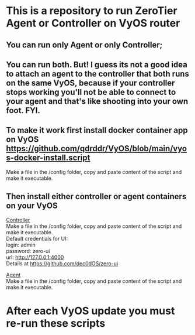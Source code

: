 # This is a repository to run ZeroTier Agent or Controller on VyOS router
## You can run only Agent or only Controller; 
## You can run both. But! I guess its not a good idea to attach an agent to the controller that both runs on the same VyOS, because if your controller stops working you'll not be able to connect to your agent and that's like shooting into your own foot. FYI.

## To make it work first install docker container app on VyOS https://github.com/qdrddr/VyOS/blob/main/vyos-docker-install.script
Make a file in the /config folder, copy and paste content of the script and make it executable.

## Then install either controller or agent containers on your VyOS

[Controller](https://github.com/qdrddr/VyOS/blob/main/zt-controller.script)<br />
Make a file in the /config folder, copy and paste content of the script and make it executable.<br />
Default credentials for UI:<br />
login: admin<br />
password: zero-ui<br />
url: http://127.0.0.1:4000<br />
Details at https://github.com/dec0dOS/zero-ui


[Agent](https://github.com/qdrddr/VyOS/blob/main/zt-agent.script)<br />
Make a file in the /config folder, copy and paste content of the script and make it executable.

# After each VyOS update you must re-run these scripts
